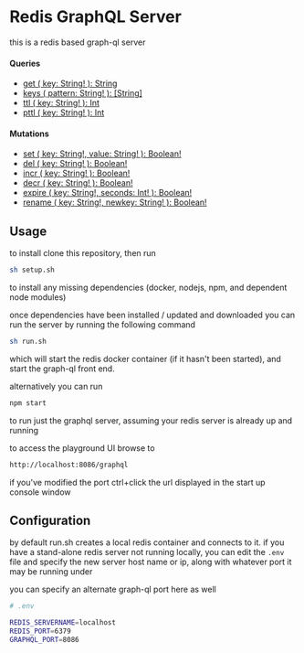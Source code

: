 # Redis GraphQL Server

this is a redis based graph-ql server

#### Queries

- [get ( key: String! ): String](https://redis.io/commands/get)
- [keys ( pattern: String! ): [String]](https://redis.io/commands/keys)
- [ttl ( key: String! ): Int](https://redis.io/commands/ttl)
- [pttl ( key: String! ): Int](https://redis.io/commands/pttl)

#### Mutations

- [set ( key: String!, value: String! ): Boolean!](https://redis.io/commands/set)
- [del ( key: String! ): Boolean!](https://redis.io/commands/del)
- [incr ( key: String! ): Boolean!](https://redis.io/commands/INCR)
- [decr ( key: String! ): Boolean!](https://redis.io/commands/decr)
- [expire ( key: String!, seconds: Int! ): Boolean!](https://redis.io/commands/expire)
- [rename ( key: String!, newkey: String! ): Boolean!](https://redis.io/commands/rename)

## Usage

to install clone this repository, then run

```bash
sh setup.sh
```

to install any missing dependencies (docker, nodejs, npm, and dependent node modules)

once dependencies have been installed / updated and downloaded you can run the server by running the following command

```bash
sh run.sh
```

which will start the redis docker container (if it hasn't been started), and start the graph-ql front end.  

alternatively you can run

```bash
npm start
```

to run just the graphql server, assuming your redis server is already up and running

to access the playground UI browse to

```html
http://localhost:8086/graphql
```

if you've modified the port ctrl+click the url displayed in the start up console window

## Configuration

by default run.sh creates a local redis container and connects to it.  if you have a stand-alone redis server not running locally, you can edit the `.env` file and specify the new server host name or ip, along with whatever port it may be running under

you can specify an alternate graph-ql port here as well

```bash
# .env

REDIS_SERVERNAME=localhost
REDIS_PORT=6379
GRAPHQL_PORT=8086
```